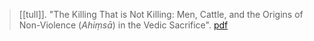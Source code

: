 > [[tull]]. "The Killing That is Not Killing: Men, Cattle, and the Origins of Non-Violence (*Ahiṃsā*) in the Vedic Sacrifice". [pdf](a/h-tull1996.pdf)